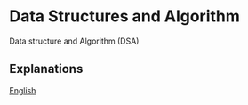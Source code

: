 # Data Structures and Algorithm

Data structure and Algorithm (DSA)

## Explanations
[English](./docs/en)
